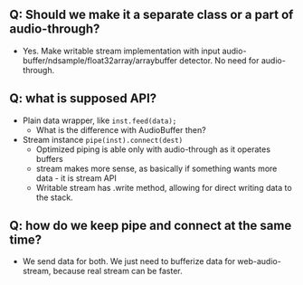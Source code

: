 ## Q: Should we make it a separate class or a part of audio-through?
+ Yes. Make writable stream implementation with input audio-buffer/ndsample/float32array/arraybuffer detector. No need for audio-through.

## Q: what is supposed API?
* Plain data wrapper, like `inst.feed(data);`
	- What is the difference with AudioBuffer then?
* Stream instance `pipe(inst).connect(dest)`
	- Optimized piping is able only with audio-through as it operates buffers
	+ stream makes more sense, as basically if something wants more data - it is stream API
	+ Writable stream has .write method, allowing for direct writing data to the stack.

## Q: how do we keep pipe and connect at the same time?
* We send data for both. We just need to bufferize data for web-audio-stream, because real stream can be faster.